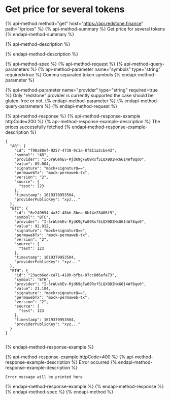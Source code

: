 # Get price for several tokens

{% api-method method="get" host="https://api.redstone.finance" path="/prices" %}
{% api-method-summary %}
Get price for several tokens
{% endapi-method-summary %}

{% api-method-description %}

{% endapi-method-description %}

{% api-method-spec %}
{% api-method-request %}
{% api-method-query-parameters %}
{% api-method-parameter name="symbols" type="string" required=true %}
Comma separated token symbols
{% endapi-method-parameter %}

{% api-method-parameter name="provider" type="string" required=true %}
Only "redstone" provider is currently supported the cake should be gluten-free or not.
{% endapi-method-parameter %}
{% endapi-method-query-parameters %}
{% endapi-method-request %}

{% api-method-response %}
{% api-method-response-example httpCode=200 %}
{% api-method-response-example-description %}
The prices successfully fetched
{% endapi-method-response-example-description %}

```
{
  "AR": {
    "id": "f90a80ef-9257-4738-9c1a-8f811a2cbe43",
    "symbol": "AR",
    "provider": "I-5rWUehEv-MjdK9gFw09RxfSLQX9DIHxG614Wf8qo0",
    "value": 89.004,
    "signature": "mock+signaturQ==",
    "permawebTx": "mock-permaweb-tx",
    "version": "2",
    "source": {
      "test": 123
    },
    "timestamp": 1619370953504,
    "providerPublicKey": "xyz..."
  },
  "BTC": {
    "id": "6e249694-4a32-48bb-8bea-6b14e28406f9",
    "symbol": "BTC",
    "provider": "I-5rWUehEv-MjdK9gFw09RxfSLQX9DIHxG614Wf8qo0",
    "value": 92.912,
    "signature": "mock+signaturQ==",
    "permawebTx": "mock-permaweb-tx",
    "version": "2",
    "source": {
      "test": 123
    },
    "timestamp": 1619370953504,
    "providerPublicKey": "xyz..."
  },
  "ETH": {
    "id": "23acb6ed-ca71-418b-bfba-87cc8d6efa73",
    "symbol": "ETH",
    "provider": "I-5rWUehEv-MjdK9gFw09RxfSLQX9DIHxG614Wf8qo0",
    "value": 21.104,
    "signature": "mock+signaturQ==",
    "permawebTx": "mock-permaweb-tx",
    "version": "2",
    "source": {
      "test": 123
    },
    "timestamp": 1619370953504,
    "providerPublicKey": "xyz..."
  }
}


```
{% endapi-method-response-example %}

{% api-method-response-example httpCode=400 %}
{% api-method-response-example-description %}
Error occurred
{% endapi-method-response-example-description %}

```
Error message will be printed here
```
{% endapi-method-response-example %}
{% endapi-method-response %}
{% endapi-method-spec %}
{% endapi-method %}



